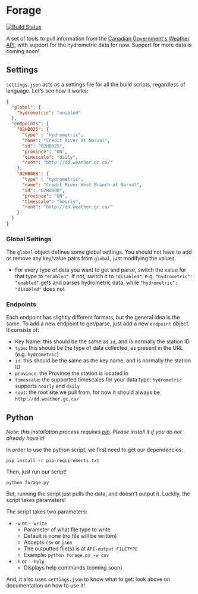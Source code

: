 # Forage
[![Build Status](https://travis-ci.org/NorvalLabs/forage.svg?branch=master)](https://travis-ci.org/NorvalLabs/forage)

A set of tools to pull information from the [Canadian Government's Weather API](http://dd.weather.gc.ca/), with support for the hydrometric data for now. Support for more data is coming soon!

## Settings

`settings.json` acts as a settings file for all the build scripts, regardless of language. Let's see how it works:

```json
{
  "global": {
    "hydrometric": "enabled"
  },
  "endpoints": {
    "02HB025": {
      "type" : "hydrometric",
      "name": "Credit River at Norval",
      "id": "02HB025",
      "province": "ON",
      "timescale": "daily",
      "root": "http://dd.weather.gc.ca/"
    },
    "02HB008": {
      "type" : "hydrometric",
      "name": "Credit River West Branch at Norval",
      "id": "02HB008",
      "province": "ON",
      "timescale": "hourly",
      "root": "http://dd.weather.gc.ca/"
    }
  }
}
```

### Global Settings

The `global` object defines some global settings. You should not have to add or remove any key/value pairs from `global`, just modifying the values.
* For every type of data you want to get and parse, switch the value for that type to `"enabled"`. If not, switch it to `"disabled"`. e.g. `"hydrometric": "enabled"`  gets and parses hydrometric data, while `"hydrometric": "disabled"` does not

### Endpoints

Each endpoint has slightly different formats, but the general idea is the same. To add a new endpoint to get/parse, just add a new `endpoint` object. It consists of:

* Key Name: this should be the same as `id`, and is normally the station ID
* `type`: this should be the type of data collected, as present in the URL (e.g. `hydrometric`)
* `id`: this should be the same as the key name, and is normally the station ID
* `province`: the Province the station is located in
* `timescale`: the supported timescales for your data type: `hydrometric` supports `hourly` and `daily`
* `root`: the root site we pull from, for now it should always be `http://dd.weather.gc.ca/`

## Python

*Note: this installation process requires [pip](https://pip.pypa.io/en/stable/). Please install it if you do not already have it!*

In order to use the python script, we first need to get our dependencies:

```
pip install -r pip-requirements.txt
```

Then, just run our script!

```
python forage.py
```

But, running the script just pulls the data, and doesn't output it. Luckily, the script takes parameters!

The script takes two parameters:
* `-w` or `--write`
  * Parameter of what file type to write
  * Default is none (no file will be written)
  * Accepts `csv` or `json`
  * The outputted file(s) is at `API-output.FILETYPE`
  * Example: `python forage.py -w csv`
* `-h` or `--help`
  * Displays help commands (coming soon)

And, it also uses `settings.json` to know what to get: look above on documentation on how to use it!
